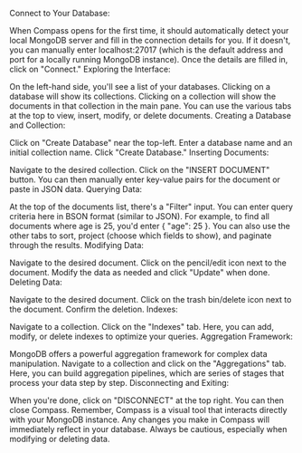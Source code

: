Connect to Your Database:

When Compass opens for the first time, it should automatically detect your local MongoDB server and fill in the connection details for you.
If it doesn't, you can manually enter localhost:27017 (which is the default address and port for a locally running MongoDB instance).
Once the details are filled in, click on "Connect."
Exploring the Interface:

On the left-hand side, you'll see a list of your databases. Clicking on a database will show its collections.
Clicking on a collection will show the documents in that collection in the main pane.
You can use the various tabs at the top to view, insert, modify, or delete documents.
Creating a Database and Collection:

Click on "Create Database" near the top-left.
Enter a database name and an initial collection name.
Click "Create Database."
Inserting Documents:

Navigate to the desired collection.
Click on the "INSERT DOCUMENT" button.
You can then manually enter key-value pairs for the document or paste in JSON data.
Querying Data:

At the top of the documents list, there's a "Filter" input. You can enter query criteria here in BSON format (similar to JSON).
For example, to find all documents where age is 25, you'd enter { "age": 25 }.
You can also use the other tabs to sort, project (choose which fields to show), and paginate through the results.
Modifying Data:

Navigate to the desired document.
Click on the pencil/edit icon next to the document.
Modify the data as needed and click "Update" when done.
Deleting Data:

Navigate to the desired document.
Click on the trash bin/delete icon next to the document.
Confirm the deletion.
Indexes:

Navigate to a collection.
Click on the "Indexes" tab.
Here, you can add, modify, or delete indexes to optimize your queries.
Aggregation Framework:

MongoDB offers a powerful aggregation framework for complex data manipulation.
Navigate to a collection and click on the "Aggregations" tab.
Here, you can build aggregation pipelines, which are series of stages that process your data step by step.
Disconnecting and Exiting:

When you're done, click on "DISCONNECT" at the top right.
You can then close Compass.
Remember, Compass is a visual tool that interacts directly with your MongoDB instance. Any changes you make in Compass will immediately reflect in your database. Always be cautious, especially when modifying or deleting data.
